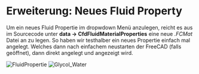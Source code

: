 # Erweiterung: Neues Fluid Property
Um ein neues Fluid Propertie im dropwdown Menü anzulegen, reicht es aus im Sourcecode unter **data -> CfdFluidMaterialProperties** eine neue *.FCMat* Datei an zu legen.
So haben wir testhalber ein neues Propertie einfach mal angelegt. Welches dann nach einfachem neustarten der FreeCAD (falls geöffnet), dann direkt angelegt und angezeigt wird. 

![FluidPropertie](https://user-images.githubusercontent.com/80594490/173579588-49572f32-a787-43ea-b3a4-bc94d0144fcc.PNG)
![Glycol_Water](https://user-images.githubusercontent.com/80594490/173580437-81ce69c4-0e4c-4aa1-a085-08bb2c5a0e23.PNG)
